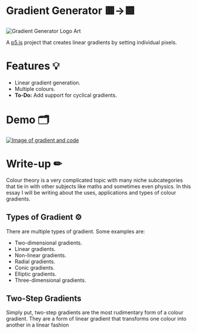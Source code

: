 # Gradient Generator 🟥->🟦
![Gradient Generator Logo Art](https://lh3.googleusercontent.com/drive-viewer/AFDK6gMdrLKUXUZO_g4-Jk3Hct0fq6-2y10QcsSNMNPiXVHk5xtuWn7PAifIeO38cHkD2MLtUWA3dU6vj0FDkL7dmrw2ut4l9g=w1366-h665)

A [p5.js](https://p5js.org/) project that creates linear gradients by setting individual pixels.

# Features 💡

- Linear gradient generation.
- Multiple colours.
- **To-Do:** Add support for cyclical gradients.


# Demo 🗂

[![Image of gradient and code](https://lh3.googleusercontent.com/drive-viewer/AJc5JmQtiQPU8_S8Sb_BjqjTdCQGKHfyXtoSiogv-Q5ggR8EY50XOc214b1ZPLOClGNhCICSHBuZ7es=w1366-h665 "p5.js project")](https://editor.p5js.org/21jack.pike/sketches/W7AOevNsr)

# Write-up ✏

Colour theory is a very complicated topic with many niche subcategories that tie in with other subjects like maths and sometimes even physics. In this essay I will be writing about the uses, applications and types of colour gradients.

## Types of Gradient ⚙
There are multiple types of gradient. Some examples are:
- Two-dimensional gradients.
- Linear gradients.
- Non-linear gradients.
- Radial gradients.
- Conic gradients.
- Elliptic gradients.
- Three-dimensional gradients.

## Two-Step Gradients 
Simply put, two-step gradients are the most rudimentary form of a colour gradient. They are a form of linear gradient that transforms one colour into another in a linear fashion
